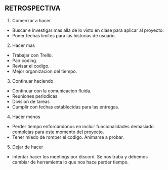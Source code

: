 ## RETROSPECTIVA

1. Comenzar a hacer

- Buscar e investigar mas alla de lo visto en clase para aplicar al proyecto.
- Poner fechas limites para las historias de usuario.

2. Hacer mas

- Trabajar con Trello.
- Pair coding.
- Revisar el codigo.
- Mejor organizacion del tiempo.

3. Continuar haciendo

- Continuar con la comunicacion fluida.
- Reuniones periodicas
- Division de tareas
- Cumplir con fechas establecidas para las entregas.

4. Hacer menos

- Perder tiempo enforcandonos en incluir funcionalidades demasiado complejas para este momento del proyecto.
- Tener miedo de romper el codigo. Animarse a probar.

5. Dejar de hacer

- Intentar hacer los meetings por discord. Se nos traba y debemos cambiar de herramienta lo que nos hace perder tiempo.
